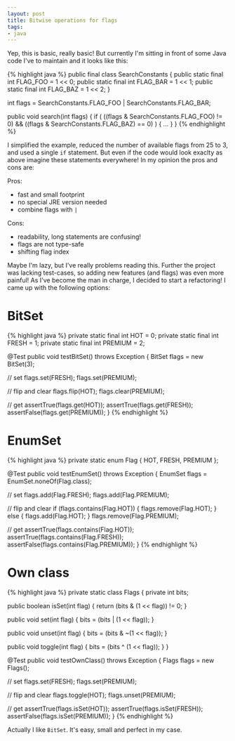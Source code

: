 ```yaml
---
layout: post
title: Bitwise operations for flags
tags:
- java
---
```


Yep, this is basic, really basic! But currently I'm sitting in front of some 
Java code I've to maintain and it looks like this:

{% highlight java %}
public final class SearchConstants {
  public static final int FLAG_FOO = 1 << 0;
  public static final int FLAG_BAR = 1 << 1;
  public static final int FLAG_BAZ = 1 << 2;
}

int flags = SearchConstants.FLAG_FOO | SearchConstants.FLAG_BAR;

public void search(int flags) {
  if ( ((flags & SearchConstants.FLAG_FOO) != 0) && ((flags & SearchConstants.FLAG_BAZ) == 0) ) {
    ...
  }
}
{% endhighlight %}

I simplified the example, reduced the number of available flags from 25 to 3, 
and used a single `if` statement. But even if the code would look exaclty as 
above imagine these statements everywhere! In my opinion the pros and cons are:

Pros:
* fast and small footprint
* no special JRE version needed
* combine flags with `|`

Cons:
* readability, long statements are confusing!
* flags are not type-safe
* shifting flag index

Maybe I'm lazy, but I've really problems reading this. Further the project was 
lacking test-cases, so adding new features (and flags) was even more painful!
As I've become the man in charge, I decided to start a refactoring! I came up
with the following options:

# BitSet

{% highlight java %}
private static final int HOT     = 0;
private static final int FRESH   = 1;
private static final int PREMIUM = 2;

@Test
public void testBitSet() throws Exception {
  BitSet flags = new BitSet(3);

  // set
  flags.set(FRESH);
  flags.set(PREMIUM);

  // flip and clear
  flags.flip(HOT);
  flags.clear(PREMIUM);

  // get
  assertTrue(flags.get(HOT));
  assertTrue(flags.get(FRESH));
  assertFalse(flags.get(PREMIUM));
}
{% endhighlight %}


# EnumSet

{% highlight java %}
private static enum Flag {
  HOT, FRESH, PREMIUM
};

@Test
public void testEnumSet() throws Exception {
  EnumSet<Flag> flags = EnumSet.noneOf(Flag.class);

  // set
  flags.add(Flag.FRESH);
  flags.add(Flag.PREMIUM);

  // flip and clear
  if (flags.contains(Flag.HOT)) {
    flags.remove(Flag.HOT);
  } else {
    flags.add(Flag.HOT);
  }
  flags.remove(Flag.PREMIUM);

  // get
  assertTrue(flags.contains(Flag.HOT));
  assertTrue(flags.contains(Flag.FRESH));
  assertFalse(flags.contains(Flag.PREMIUM));
}
{% endhighlight %}


# Own class

{% highlight java %}
private static class Flags {
  private int bits;

  public boolean isSet(int flag) {
    return (bits & (1 << flag)) != 0;
  }

  public void set(int flag) {
    bits = (bits | (1 << flag));
  }

  public void unset(int flag) {
    bits = (bits & ~(1 << flag));
  }

  public void toggle(int flag) {
    bits = (bits ^ (1 << flag));
  }
}

@Test
public void testOwnClass() throws Exception {
  Flags flags = new Flags();

  // set
  flags.set(FRESH);
  flags.set(PREMIUM);

  // flip and clear
  flags.toggle(HOT);
  flags.unset(PREMIUM);

  // get
  assertTrue(flags.isSet(HOT));
  assertTrue(flags.isSet(FRESH));
  assertFalse(flags.isSet(PREMIUM));
}
{% endhighlight %}



Actually I like `BitSet`. It's easy, small and perfect in my case.


